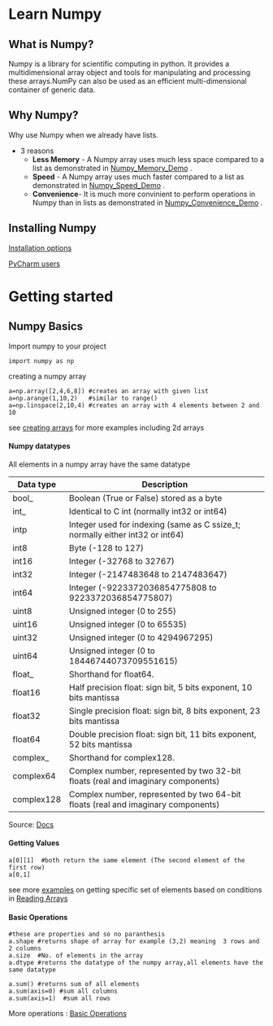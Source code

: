 # Learn Numpy

## What is Numpy?
Numpy is a library for scientific computing in python. It provides a multidimensional array object and tools for manipulating and processing these arrays.NumPy can also be used as an efficient multi-dimensional container of generic data.

## Why Numpy?
Why use Numpy when we already have lists.
 * 3 reasons
    * **Less Memory** - A Numpy array uses much less space compared to a list as demonstrated in [Numpy_Memory_Demo](Demo/Numpy_Memory_Demo.py) . 
    * **Speed** - A Numpy array uses much faster compared to a list as demonstrated in [Numpy_Speed_Demo](Demo/Numpy_Speed_Demo.py) . 
    * **Convenience**- It is much more convinient to perform operations in Numpy than in lists as demonstrated in [Numpy_Convenience_Demo](Demo/Numpy_Convenience_Demo.py) . 

## Installing Numpy

[Installation options](https://www.scipy.org/install.html)

[PyCharm users](https://www.jetbrains.com/help/pycharm/installing-uninstalling-and-upgrading-packages.html)


# Getting started

## Numpy Basics

Import numpy to your project

    import numpy as np

creating a numpy array

    a=np.array([2,4,6,8]) #creates an array with given list
    a=np.arange(1,10,2)   #similar to range()
    a=np.linspace(2,10,4) #creates an array with 4 elements between 2 and 10

see [creating arrays](Numpy_Basics/Creating_Arrays.py) for more examples including 2d arrays

#### Numpy datatypes
All elements in a numpy array have the same datatype

Data type |	Description
-------|-------
bool_ |	Boolean (True or False) stored as a byte
int_ |Identical to C int (normally int32 or int64)
intp |	Integer used for indexing (same as C ssize_t; normally either int32 or int64)
int8 |	Byte (-128 to 127)
int16 |	Integer (-32768 to 32767)
int32 |	Integer (-2147483648 to 2147483647)
int64 |	Integer (-9223372036854775808 to 9223372036854775807)
uint8 |	Unsigned integer (0 to 255)
uint16 |	Unsigned integer (0 to 65535)
uint32 |	Unsigned integer (0 to 4294967295)
uint64 |	Unsigned integer (0 to 18446744073709551615)
float_ |	Shorthand for float64.
float16 |	Half precision float: sign bit, 5 bits exponent, 10 bits mantissa
float32 |	Single precision float: sign bit, 8 bits exponent, 23 bits mantissa
float64 |	Double precision float: sign bit, 11 bits exponent, 52 bits mantissa
complex_ |	Shorthand for complex128.
complex64 |	Complex number, represented by two 32-bit floats (real and imaginary components)
complex128| 	Complex number, represented by two 64-bit floats (real and imaginary components)

Source: [Docs](https://docs.scipy.org/doc/numpy-1.10.1/user/basics.types.html#array-types-and-conversions-between-types)

#### Getting Values

    a[0][1]  #both return the same element (The second element of the first row)
    a[0,1]   

see more [examples](Numpy_Basics/Reading_Arrays) on getting specific set of elements based on conditions in [Reading Arrays](Numpy_Basics/Reading_Arrays)


#### Basic Operations

    #these are properties and so no paranthesis
    a.shape #returns shape of array for example (3,2) meaning  3 rows and 2 columns
    a.size  #No. of elements in the array
    a.dtype #returns the datatype of the numpy array,all elements have the same datatype

    a.sum() #returns sum of all elements
    a.sum(axis=0) #sum all columns
    a.sum(axis=1)  #sum all rows

More operations : [Basic Operations](Numpy_Basics/Basic_operations)